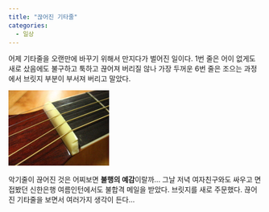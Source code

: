 ```yaml
---
title: "끊어진 기타줄"
categories:
  - 일상
---
```


  어제 기타줄을 오랜만에 바꾸기 위해서 만지다가 벌어진 일이다. 1번 줄은 어이 없게도 새로 샀음에도 불구하고 툭하고 끊어져 버리질 않나 가장 두꺼운 6번 줄은 조으는 과정에서 브릿지 부분이 부서져 버리고 말았다.  

![](/assets/images/posts/2005/07/ek200000000093.jpg)
  
악기줄이 끊어진 것은 어찌보면 **불행의 예감**이랄까... 그날 저녁 여자친구와도 싸우고 면접봤던 신한은행 여름인턴에서도 불합격 메일을 받았다. 브릿지를 새로 주문했다. 끊어진 기타줄을 보면서 여러가지 생각이 든다...
